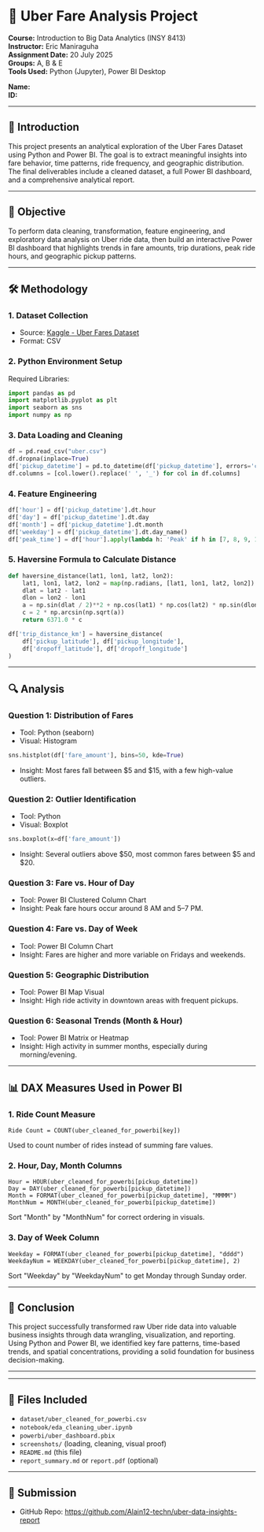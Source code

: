 # 🚖 Uber Fare Analysis Project

**Course:** Introduction to Big Data Analytics (INSY 8413)  
**Instructor:** Eric Maniraguha  
**Assignment Date:** 20 July 2025  
**Groups:** A, B & E  
**Tools Used:** Python (Jupyter), Power BI Desktop  

**Name:**  
**ID:**  

---

## 📌 Introduction
This project presents an analytical exploration of the Uber Fares Dataset using Python and Power BI. The goal is to extract meaningful insights into fare behavior, time patterns, ride frequency, and geographic distribution. The final deliverables include a cleaned dataset, a full Power BI dashboard, and a comprehensive analytical report. 

---

## 🌟 Objective
To perform data cleaning, transformation, feature engineering, and exploratory data analysis on Uber ride data, then build an interactive Power BI dashboard that highlights trends in fare amounts, trip durations, peak ride hours, and geographic pickup patterns.

---

## 🛠️ Methodology

### 1. Dataset Collection
- Source: [Kaggle - Uber Fares Dataset](https://www.kaggle.com/datasets/yasserh/uber-fares-dataset)
- Format: CSV

### 2. Python Environment Setup
Required Libraries:
```python
import pandas as pd
import matplotlib.pyplot as plt
import seaborn as sns
import numpy as np
```

### 3. Data Loading and Cleaning
```python
df = pd.read_csv("uber.csv")
df.dropna(inplace=True)
df['pickup_datetime'] = pd.to_datetime(df['pickup_datetime'], errors='coerce')
df.columns = [col.lower().replace(' ', '_') for col in df.columns]
```

### 4. Feature Engineering
```python
df['hour'] = df['pickup_datetime'].dt.hour
df['day'] = df['pickup_datetime'].dt.day
df['month'] = df['pickup_datetime'].dt.month
df['weekday'] = df['pickup_datetime'].dt.day_name()
df['peak_time'] = df['hour'].apply(lambda h: 'Peak' if h in [7, 8, 9, 17, 18, 19] else 'Off-Peak')
```

### 5. Haversine Formula to Calculate Distance
```python
def haversine_distance(lat1, lon1, lat2, lon2):
    lat1, lon1, lat2, lon2 = map(np.radians, [lat1, lon1, lat2, lon2])
    dlat = lat2 - lat1
    dlon = lon2 - lon1
    a = np.sin(dlat / 2)**2 + np.cos(lat1) * np.cos(lat2) * np.sin(dlon / 2)**2
    c = 2 * np.arcsin(np.sqrt(a))
    return 6371.0 * c

df['trip_distance_km'] = haversine_distance(
    df['pickup_latitude'], df['pickup_longitude'],
    df['dropoff_latitude'], df['dropoff_longitude']
)
```

---

## 🔍 Analysis

### Question 1: Distribution of Fares
- Tool: Python (seaborn)
- Visual: Histogram
```python
sns.histplot(df['fare_amount'], bins=50, kde=True)
```
- Insight: Most fares fall between $5 and $15, with a few high-value outliers.

### Question 2: Outlier Identification
- Tool: Python
- Visual: Boxplot
```python
sns.boxplot(x=df['fare_amount'])
```
- Insight: Several outliers above $50, most common fares between $5 and $20.

### Question 3: Fare vs. Hour of Day
- Tool: Power BI Clustered Column Chart
- Insight: Peak fare hours occur around 8 AM and 5–7 PM.

### Question 4: Fare vs. Day of Week
- Tool: Power BI Column Chart
- Insight: Fares are higher and more variable on Fridays and weekends.

### Question 5: Geographic Distribution
- Tool: Power BI Map Visual
- Insight: High ride activity in downtown areas with frequent pickups.

### Question 6: Seasonal Trends (Month & Hour)
- Tool: Power BI Matrix or Heatmap
- Insight: High activity in summer months, especially during morning/evening.

---

## 📊 DAX Measures Used in Power BI

### 1. Ride Count Measure
```DAX
Ride Count = COUNT(uber_cleaned_for_powerbi[key])
```
Used to count number of rides instead of summing fare values.

### 2. Hour, Day, Month Columns
```DAX
Hour = HOUR(uber_cleaned_for_powerbi[pickup_datetime])
Day = DAY(uber_cleaned_for_powerbi[pickup_datetime])
Month = FORMAT(uber_cleaned_for_powerbi[pickup_datetime], "MMMM")
MonthNum = MONTH(uber_cleaned_for_powerbi[pickup_datetime])
```
Sort "Month" by "MonthNum" for correct ordering in visuals.

### 3. Day of Week Column
```DAX
Weekday = FORMAT(uber_cleaned_for_powerbi[pickup_datetime], "dddd")
WeekdayNum = WEEKDAY(uber_cleaned_for_powerbi[pickup_datetime], 2)
```
Sort "Weekday" by "WeekdayNum" to get Monday through Sunday order.

---

## 🧠 Conclusion
This project successfully transformed raw Uber ride data into valuable business insights through data wrangling, visualization, and reporting. Using Python and Power BI, we identified key fare patterns, time-based trends, and spatial concentrations, providing a solid foundation for business decision-making.

---



---

## 📂 Files Included
- `dataset/uber_cleaned_for_powerbi.csv`
- `notebook/eda_cleaning_uber.ipynb`
- `powerbi/uber_dashboard.pbix`
- `screenshots/` (loading, cleaning, visual proof)
- `README.md` (this file)
- `report_summary.md` or `report.pdf` (optional)

---

## 🔗 Submission
- GitHub Repo: https://github.com/Alain12-techn/uber-data-insights-report

